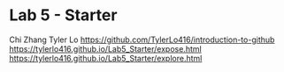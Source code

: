 # Lab 5 - Starter
Chi Zhang
Tyler Lo
https://github.com/TylerLo416/introduction-to-github
https://tylerlo416.github.io/Lab5_Starter/expose.html
https://tylerlo416.github.io/Lab5_Starter/explore.html
